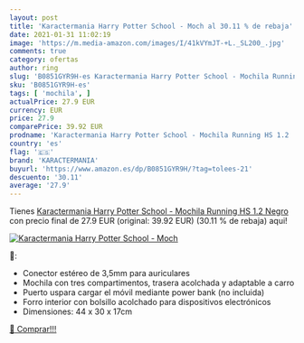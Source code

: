 ```yaml
---
layout: post
title: 'Karactermania Harry Potter School - Moch al 30.11 % de rebaja'
date: 2021-01-31 11:02:19
image: 'https://m.media-amazon.com/images/I/41kVYmJT-+L._SL200_.jpg'
comments: true
category: ofertas
author: ring
slug: 'B0851GYR9H-es Karactermania Harry Potter School - Mochila Running HS 1.2...'
sku: 'B0851GYR9H-es'
tags: [ 'mochila', ]
actualPrice: 27.9 EUR
currency: EUR
price: 27.9
comparePrice: 39.92 EUR
prodname: 'Karactermania Harry Potter School - Mochila Running HS 1.2  Negro'
country: 'es'
flag: '🇪🇸'
brand: 'KARACTERMANIA'
buyurl: 'https://www.amazon.es/dp/B0851GYR9H/?tag=tolees-21'
descuento: '30.11'
average: '27.9'
---
```


Tienes [Karactermania Harry Potter School - Mochila Running HS 1.2  Negro](https://www.amazon.es/dp/B0851GYR9H/?tag=tolees-21) con precio final de  27.9 EUR (original: 39.92 EUR) (30.11 %  de rebaja) aqui!

[![Karactermania Harry Potter School - Moch](https://m.media-amazon.com/images/I/41kVYmJT-+L._SL200_.jpg)](https://www.amazon.es/dp/B0851GYR9H/?tag=tolees-21)

🔎:

- Conector estéreo de 3,5mm para auriculares
- Mochila con tres compartimentos, trasera acolchada y adaptable a carro
- Puerto uspara cargar el móvil mediante power bank (no incluida)
- Forro interior con bolsillo acolchado para dispositivos electrónicos
- Dimensiones: 44 x 30 x 17cm

[🛒 Comprar!!!](https://www.amazon.es/dp/B0851GYR9H/?tag=tolees-21)
